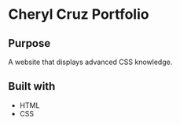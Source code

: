 # Cheryl Cruz Portfolio

## Purpose
A website that displays advanced CSS knowledge.

## Built with
* HTML
* CSS